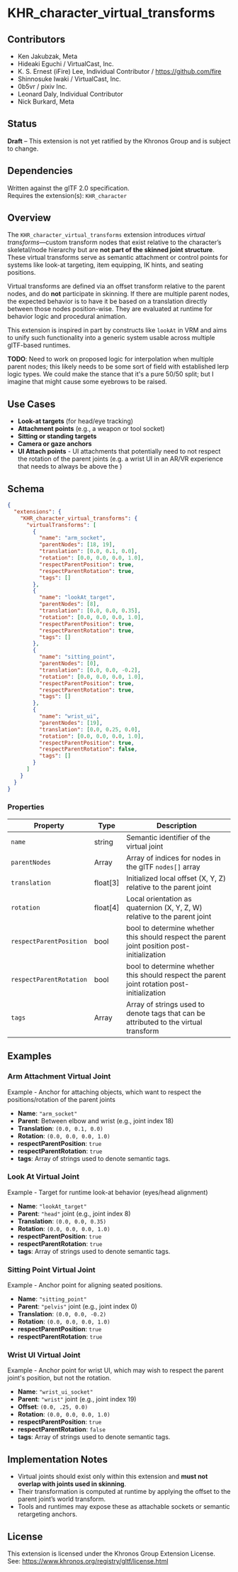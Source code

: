 # KHR_character_virtual_transforms

## Contributors

- Ken Jakubzak, Meta
- Hideaki Eguchi / VirtualCast, Inc.
- K. S. Ernest (iFire) Lee, Individual Contributor / https://github.com/fire
- Shinnosuke Iwaki / VirtualCast, Inc.
- 0b5vr / pixiv Inc.
- Leonard Daly, Individual Contributor
- Nick Burkard, Meta

## Status

**Draft** – This extension is not yet ratified by the Khronos Group and is subject to change.

## Dependencies

Written against the glTF 2.0 specification.  
Requires the extension(s):  `KHR_character`

## Overview

The `KHR_character_virtual_transforms` extension introduces _virtual transforms_—custom transform nodes that exist relative to the character’s skeletal/node hierarchy but are **not part of the skinned joint structure**. These virtual transforms serve as semantic attachment or control points for systems like look-at targeting, item equipping, IK hints, and seating positions.

Virtual transforms are defined via an offset transform relative to the parent nodes, and do **not** participate in skinning. If there are multiple parent nodes, the expected behavior is to have it be based on a translation directly between those nodes position-wise. They are evaluated at runtime for behavior logic and procedural animation.

This extension is inspired in part by constructs like `lookAt` in VRM and aims to unify such functionality into a generic system usable across multiple glTF-based runtimes.

**TODO**: Need to work on proposed logic for interpolation when multiple parent nodes; this likely needs to be some sort of field with established lerp logic types. We could make the stance that it's a pure 50/50 split; but I imagine that might cause some eyebrows to be raised. 

## Use Cases

- **Look-at targets** (for head/eye tracking)
- **Attachment points** (e.g., a weapon or tool socket)
- **Sitting or standing targets**
- **Camera or gaze anchors**
- **UI Attach points** - UI attachments that potentially need to not respect the rotation of the parent joints (e.g. a wrist UI in an AR/VR experience that needs to always be above the ) 

## Schema

```json
{
  "extensions": {
    "KHR_character_virtual_transforms": {
      "virtualTransforms": [
        {
          "name": "arm_socket",
          "parentNodes": [18, 19],
          "translation": [0.0, 0.1, 0.0],
          "rotation": [0.0, 0.0, 0.0, 1.0],
          "respectParentPosition": true,
          "respectParentRotation": true,
          "tags": []
        },
        {
          "name": "lookAt_target",
          "parentNodes": [8],
          "translation": [0.0, 0.0, 0.35],
          "rotation": [0.0, 0.0, 0.0, 1.0],
          "respectParentPosition": true,
          "respectParentRotation": true,
          "tags": []
        },
        {
          "name": "sitting_point",
          "parentNodes": [0],
          "translation": [0.0, 0.0, -0.2],
          "rotation": [0.0, 0.0, 0.0, 1.0],
          "respectParentPosition": true,
          "respectParentRotation": true,
          "tags": []
        },
        {
          "name": "wrist_ui",
          "parentNodes": [19],
          "translation": [0.0, 0.25, 0.0],
          "rotation": [0.0, 0.0, 0.0, 1.0],
          "respectParentPosition": true,
          "respectParentRotation": false,
          "tags": []
        }
      ]
    }
  }
}
```

### Properties

| Property      | Type     | Description                                                               |
| ------------- | -------- | ------------------------------------------------------------------------- |
| `name`        | string   | Semantic identifier of the virtual joint                                  |
| `parentNodes` | Array  | Array of indices for nodes in the glTF `nodes[]` array
| `translation` | float[3] | Initialized local offset (X, Y, Z) relative to the parent joint                        |
| `rotation`    | float[4] | Local orientation as quaternion (X, Y, Z, W) relative to the parent joint |
| `respectParentPosition`    | bool | bool to determine whether this should respect the parent joint position post-initialization |
| `respectParentRotation`    | bool | bool to determine whether this should respect the parent joint rotation post-initialization |
| `tags`    | Array | Array of strings used to denote tags that can be attributed to the virtual transform |

## Examples

### Arm Attachment Virtual Joint
Example - Anchor for attaching objects, which want to respect the positions/rotation of the parent joints
- **Name**: `"arm_socket"`
- **Parent**: Between elbow and wrist (e.g., joint index 18)
- **Translation**: `(0.0, 0.1, 0.0)`
- **Rotation**: `(0.0, 0.0, 0.0, 1.0)`
- **respectParentPosition**: `true`
- **respectParentRotation**: `true`
- **tags**: Array of strings used to denote semantic tags.

### Look At Virtual Joint
Example - Target for runtime look-at behavior (eyes/head alignment)
- **Name**: `"lookAt_target"`
- **Parent**: `"head"` joint (e.g., joint index 8)
- **Translation**: `(0.0, 0.0, 0.35)`
- **Rotation**: `(0.0, 0.0, 0.0, 1.0)`
- **respectParentPosition**: `true`
- **respectParentRotation**: `true`
- **tags**: Array of strings used to denote semantic tags.

### Sitting Point Virtual Joint
Example - Anchor point for aligning seated positions.
- **Name**: `"sitting_point"`
- **Parent**: `"pelvis"` joint (e.g., joint index 0)
- **Translation**: `(0.0, 0.0, -0.2)`
- **Rotation**: `(0.0, 0.0, 0.0, 1.0)`
- **respectParentPosition**: `true`
- **respectParentRotation**: `true`


### Wrist UI Virtual Joint
Example - Anchor point for wrist UI, which may wish to respect the parent joint's position, but not the rotation. 
- **Name**: `"wrist_ui_socket"`
- **Parent**: `"wrist"` joint (e.g., joint index 19)
- **Offset**: `(0.0, .25, 0.0)`
- **Rotation**: `(0.0, 0.0, 0.0, 1.0)`
- **respectParentPosition**: `true`
- **respectParentRotation**: `false`
- **tags**: Array of strings used to denote semantic tags.

## Implementation Notes

- Virtual joints should exist only within this extension and **must not overlap with joints used in skinning**.
- Their transformation is computed at runtime by applying the offset to the parent joint’s world transform.
- Tools and runtimes may expose these as attachable sockets or semantic retargeting anchors.

## License

This extension is licensed under the Khronos Group Extension License.  
See: https://www.khronos.org/registry/gltf/license.html
